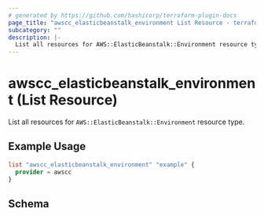 ```yaml
---
# generated by https://github.com/hashicorp/terraform-plugin-docs
page_title: "awscc_elasticbeanstalk_environment List Resource - terraform-provider-awscc"
subcategory: ""
description: |-
  List all resources for AWS::ElasticBeanstalk::Environment resource type.
---
```


# awscc_elasticbeanstalk_environment (List Resource)

List all resources for `AWS::ElasticBeanstalk::Environment` resource type.

## Example Usage

```terraform
list "awscc_elasticbeanstalk_environment" "example" {
  provider = awscc
}
```

<!-- schema generated by tfplugindocs -->
## Schema
